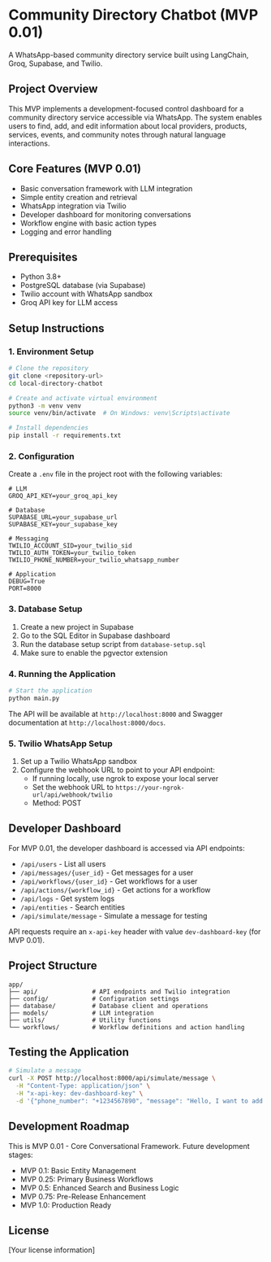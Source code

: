 # Community Directory Chatbot (MVP 0.01)

A WhatsApp-based community directory service built using LangChain, Groq, Supabase, and Twilio.

## Project Overview

This MVP implements a development-focused control dashboard for a community directory service accessible via WhatsApp. The system enables users to find, add, and edit information about local providers, products, services, events, and community notes through natural language interactions.

## Core Features (MVP 0.01)

- Basic conversation framework with LLM integration
- Simple entity creation and retrieval
- WhatsApp integration via Twilio
- Developer dashboard for monitoring conversations
- Workflow engine with basic action types
- Logging and error handling

## Prerequisites

- Python 3.8+
- PostgreSQL database (via Supabase)
- Twilio account with WhatsApp sandbox
- Groq API key for LLM access

## Setup Instructions

### 1. Environment Setup

```bash
# Clone the repository
git clone <repository-url>
cd local-directory-chatbot

# Create and activate virtual environment
python3 -m venv venv
source venv/bin/activate  # On Windows: venv\Scripts\activate

# Install dependencies
pip install -r requirements.txt
```

### 2. Configuration

Create a `.env` file in the project root with the following variables:

```
# LLM
GROQ_API_KEY=your_groq_api_key

# Database
SUPABASE_URL=your_supabase_url
SUPABASE_KEY=your_supabase_key

# Messaging
TWILIO_ACCOUNT_SID=your_twilio_sid
TWILIO_AUTH_TOKEN=your_twilio_token
TWILIO_PHONE_NUMBER=your_twilio_whatsapp_number

# Application
DEBUG=True
PORT=8000
```

### 3. Database Setup

1. Create a new project in Supabase
2. Go to the SQL Editor in Supabase dashboard
3. Run the database setup script from `database-setup.sql`
4. Make sure to enable the pgvector extension

### 4. Running the Application

```bash
# Start the application
python main.py
```

The API will be available at `http://localhost:8000` and Swagger documentation at `http://localhost:8000/docs`.

### 5. Twilio WhatsApp Setup

1. Set up a Twilio WhatsApp sandbox
2. Configure the webhook URL to point to your API endpoint:
   - If running locally, use ngrok to expose your local server
   - Set the webhook URL to `https://your-ngrok-url/api/webhook/twilio`
   - Method: POST

## Developer Dashboard

For MVP 0.01, the developer dashboard is accessed via API endpoints:

- `/api/users` - List all users
- `/api/messages/{user_id}` - Get messages for a user
- `/api/workflows/{user_id}` - Get workflows for a user
- `/api/actions/{workflow_id}` - Get actions for a workflow
- `/api/logs` - Get system logs
- `/api/entities` - Search entities
- `/api/simulate/message` - Simulate a message for testing

API requests require an `x-api-key` header with value `dev-dashboard-key` (for MVP 0.01).

## Project Structure

```
app/
├── api/               # API endpoints and Twilio integration
├── config/            # Configuration settings
├── database/          # Database client and operations
├── models/            # LLM integration
├── utils/             # Utility functions
└── workflows/         # Workflow definitions and action handling
```

## Testing the Application

```bash
# Simulate a message
curl -X POST http://localhost:8000/api/simulate/message \
  -H "Content-Type: application/json" \
  -H "x-api-key: dev-dashboard-key" \
  -d '{"phone_number": "+1234567890", "message": "Hello, I want to add a new hairdresser"}'
```

## Development Roadmap

This is MVP 0.01 - Core Conversational Framework. Future development stages:

- MVP 0.1: Basic Entity Management
- MVP 0.25: Primary Business Workflows
- MVP 0.5: Enhanced Search and Business Logic
- MVP 0.75: Pre-Release Enhancement
- MVP 1.0: Production Ready

## License

[Your license information]